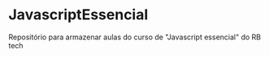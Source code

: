 # JavascriptEssencial
Repositório para  armazenar aulas do curso de "Javascript essencial" do RB tech
